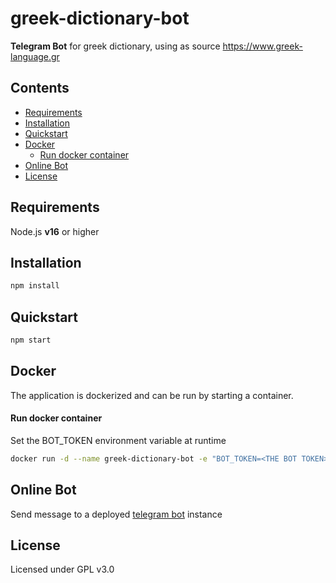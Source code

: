 # greek-dictionary-bot
**Telegram Bot** for greek dictionary, using as source https://www.greek-language.gr

## Contents
  - [Requirements](#requirements)
  - [Installation](#installation)
  - [Quickstart](#quickstart)
  - [Docker](#docker)
      - [Run docker container](#run-docker-container)
  - [Online Bot](#online-bot)
  - [License](#license)

## Requirements

Node.js **v16** or higher

## Installation

```js
npm install
```

## Quickstart

```js
npm start
```

## Docker

The application is dockerized and can be run by starting a container.

#### Run docker container

Set the BOT_TOKEN environment variable at runtime

```sh
docker run -d --name greek-dictionary-bot -e "BOT_TOKEN=<THE BOT TOKEN>" denlap/greek-dictionary-bot
```

## Online Bot
Send message to a deployed [telegram bot](https://telegram.me/greekdictionary_bot) instance

## License
Licensed under GPL v3.0
